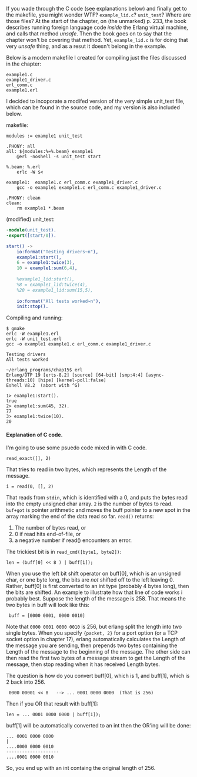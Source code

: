 If you wade through the C code (see explanations below) and finally get to the makefile, you might wonder WTF?  `example_lid.c`?  `unit_test`?  Where are those files?  At the start of the chapter, on (the unmarked) p. 233, the book describes running foreign language code _inside_ the Erlang virtual machine, and calls that method _unsafe_.  Then the book goes on to say that the chapter won't be covering that method.  Yet, `example_lid.c` is for doing that very _unsafe_ thing, and as a resut it doesn't belong in the example.  

Below is a modern makefile I created for compiling just the files discussed in the chapter:
```
example1.c
example1_driver.c
erl_comm.c
example1.erl
```
I decided to incoporate a modifed version of the very simple unit_test file, which can be found in the source code, and my version is also included below.

makefile:
```
modules := example1 unit_test

.PHONY: all
all: ${modules:%=%.beam} example1
	@erl -noshell -s unit_test start

%.beam: %.erl
	erlc -W $<

example1:  example1.c erl_comm.c example1_driver.c
	gcc -o example1 example1.c erl_comm.c example1_driver.c

.PHONY: clean
clean:
	rm example1 *.beam
```

(modified) unit_test:
```erlang
-module(unit_test).
-export([start/0]).

start() ->
    io:format("Testing drivers~n"),
    example1:start(),
    6 = example1:twice(3),
    10 = example1:sum(6,4),
    
    %example1_lid:start(),
    %8 = example1_lid:twice(4),
    %20 = example1_lid:sum(15,5),
    
    io:format("All tests worked~n"),
    init:stop().
```

Compiling and running:
```
$ gmake
erlc -W example1.erl
erlc -W unit_test.erl
gcc -o example1 example1.c erl_comm.c example1_driver.c

Testing drivers
All tests worked

~/erlang_programs/chap15$ erl
Erlang/OTP 19 [erts-8.2] [source] [64-bit] [smp:4:4] [async-threads:10] [hipe] [kernel-poll:false]
Eshell V8.2  (abort with ^G)

1> example1:start().
true
2> example1:sum(45, 32).
77
3> example1:twice(10).
20
```

#### Explanation of C code.

I'm going to use some psuedo code mixed in with C code.

```read_exact([], 2)```

That tries to read in two bytes, which represents the Length of the message.

```i = read(0, [], 2)```

That reads from `stdin`, which is identified with a 0, and puts the bytes read into the empty unsigned char array. `2` is the number of bytes to read.  `buf+got` is pointer arithmetic and moves the buff pointer to a new spot in the array marking the end of the data read so far.  `read()` returns:

1. The number of bytes read, or
2. 0 if read hits end-of-file, or
3. a negative number if read() encounters an error.


The trickiest bit is in ```read_cmd([byte1, byte2])```:

    len = (buff[0] << 8 ) | buff[1]);
    
When you use the left bit shift operator on buff[0], which is an unsigned char, or one byte long, the bits are _not_ shifted off to the left leaving 0.  Rather, buff[0] is first converted to an int type (probably 4 bytes long), then the bits are shifted.  An example to illustrate how that line of code works i probably best.  Suppose the length of the message is 258.  That means the two bytes in buff will look like this:

     buff = [0000 0001, 0000 0010]  
     
Note that `0000 0001 0000 0010` is 256, but erlang split the length into two single bytes.  When you specify `{packet, 2}` for a port option (or a TCP socket option in chapter 17), erlang automatically calculates the Length of the message you are sending, then prepends two bytes containing the Length of the message to the beginning of the message.  The other side can then read the first two bytes of a message stream to get the Length of the message, then stop reading when it has received Length bytes.

The question is how do you convert buff[0], which is 1, and buff[1], which is 2 back into 256.

     0000 00001 << 8   --> ... 0001 0000 0000  (That is 256)

Then if you OR that result with buff[1]:

    len = ... 0001 0000 0000 | buff[1]);

buff[1] will be automatically converted to an int then the OR'ing will be done:

```
... 0001 0000 0000
|   
....0000 0000 0010
--------------------
....0001 0000 0010
```

So, you end up with an int containg the original length of 256.


			   
                     

    
  

